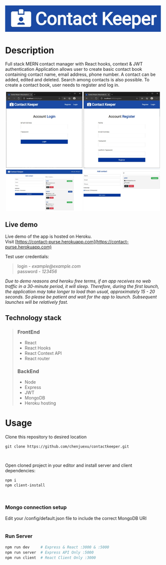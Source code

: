 <p align="center">
  <a href="http://xander-contact-keeper.herokuapp.com/" target="blank"><img src="./assets/CK-logo.jpg" alt="contact-keeper-logo" /></a>
</p>

# Description

Full stack MERN contact manager with React hooks, context & JWT authentication Application allows user to create basic contact book containing contact name, email address, phone number. A contact can be added, edited and deleted. Search among contacts is also possible. To create a contact book, user needs to register and log in.

<p align="center">
  <img src="./assets/CK1.jpg" width="49%" />
  <img src="./assets/CK2.jpg" width="49%" /> 
  <img src="./assets/CK3.jpg" width="49%" />
  <img src="./assets/CK4.jpg" width="49%" />

</p>

## Live demo

Live demo of the app is hosted on Heroku.  
Visit [https://contact-purse.herokuapp.com](https://contact-purse.herokuapp.com)

Test user credentials:

> login - _example@example.com_  
> password - _123456_

_Due to demo reasons and heroku free terms, if an app receives no web traffic in a 30-minute period, it will sleep. Therefore, during the first launch, the application may take longer to load than usual, approximately 15 - 20 seconds. So please be patient and wait for the app to launch. Subsequent launches will be relatively fast._

## Technology stack

> ### FrontEnd
>
> - React
> - React Hooks
> - React Context API
> - React router
>
> ### BackEnd
>
> - Node
> - Express
> - JWT
> - MongoDB
> - Heroku hosting
>   <br>

# Usage

Clone this repository to desired location

```Shell
git clone https://github.com/chenjuexu/contactkeeper.git
```

<br>

Open cloned project in your editor and install server and client dependencies:

```Shell
npm i
npm client-install
```

<br>

### Mongo connection setup

Edit your /config/default.json file to include the correct MongoDB URI
<br>
<br>

### Run Server

```bash
npm run dev     # Express & React :3000 & :5000
npm run server  # Express API Only :5000
npm run client  # React Client Only :3000
```
